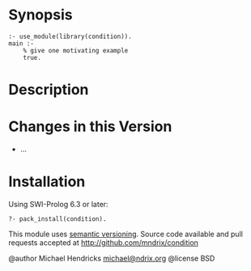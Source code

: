 # Synopsis

    :- use_module(library(condition)).
    main :-
        % give one motivating example
        true.

# Description

# Changes in this Version

  * ...

# Installation

Using SWI-Prolog 6.3 or later:

    ?- pack_install(condition).

This module uses [semantic versioning](http://semver.org/).
Source code available and pull requests accepted at
http://github.com/mndrix/condition

@author Michael Hendricks <michael@ndrix.org>
@license BSD
